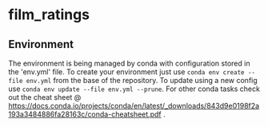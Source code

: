# film_ratings

## Environment
The environment is being managed by conda with configuration stored in the 'env.yml' file. To create your environment just use `conda env create --file env.yml` from the base of the repository. To update using a new config use `conda env update --file env.yml --prune`.
For other conda tasks check out the cheat sheet @ https://docs.conda.io/projects/conda/en/latest/_downloads/843d9e0198f2a193a3484886fa28163c/conda-cheatsheet.pdf .
